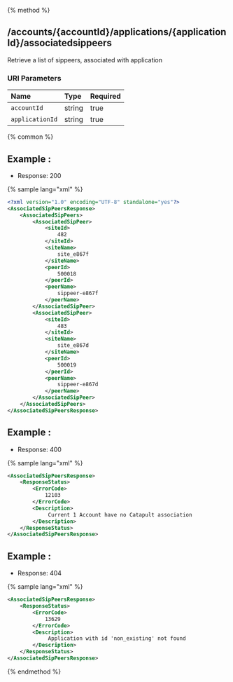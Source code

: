 {% method %}
## /accounts/{accountId}/applications/{applicationId}/associatedsippeers

Retrieve a list of sippeers, associated with application


### URI Parameters
| Name | Type | Required |
|:-----|:-----|:---------|
| `accountId` | string | true |
| `applicationId` | string | true |






{% common %}


## Example : 

* Response: 200

{% sample lang="xml" %}

```xml
<?xml version="1.0" encoding="UTF-8" standalone="yes"?>
<AssociatedSipPeersResponse>
    <AssociatedSipPeers>
        <AssociatedSipPeer>
            <siteId>
                482
            </siteId>
            <siteName>
                site_e867f
            </siteName>
            <peerId>
                500018
            </peerId>
            <peerName>
                sippeer-e867f
            </peerName>
        </AssociatedSipPeer>
        <AssociatedSipPeer>
            <siteId>
                483
            </siteId>
            <siteName>
                site_e867d
            </siteName>
            <peerId>
                500019
            </peerId>
            <peerName>
                sippeer-e867d
            </peerName>
        </AssociatedSipPeer>
    </AssociatedSipPeers>
</AssociatedSipPeersResponse>
```

## Example : 

* Response: 400

{% sample lang="xml" %}

```xml
<AssociatedSipPeersResponse>
    <ResponseStatus>
        <ErrorCode>
            12103
        </ErrorCode>
        <Description>
             Current 1 Account have no Catapult association 
        </Description>
    </ResponseStatus>
</AssociatedSipPeersResponse>
```

## Example : 

* Response: 404

{% sample lang="xml" %}

```xml
<AssociatedSipPeersResponse>
    <ResponseStatus>
        <ErrorCode>
            13629
        </ErrorCode>
        <Description>
             Application with id 'non_existing' not found 
        </Description>
    </ResponseStatus>
</AssociatedSipPeersResponse>
```


{% endmethod %}